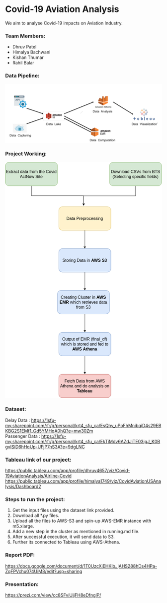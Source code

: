 # Covid-19 Aviation Analysis
We aim to analyse Covid-19 impacts on Aviation Industry.

### Team Members:
- Dhruv Patel
- Himalya Bachwani
- Kishan Thumar
- Rahil Balar

### Data Pipeline: 
![Data_flow](./images/Data_flow.png)

### Project Working:
![work_flow.drawio%20(1)](./images/work_flow.drawio%20(1).png)

### Dataset:
Delay Data : https://1sfu-my.sharepoint.com/:f:/g/personal/krt4_sfu_ca/EsQhv_uPoFhMnibqiD4s29EBKBG2S1EMf1_Gd5YMHqA0hQ?e=mw30Zm  
Passenger Data : https://1sfu-my.sharepoint.com/:f:/g/personal/krt4_sfu_ca/EkTjMdv6AZdJiTE03igJ_K0BgvISiD6hHqUp-UFjP7nS3A?e=9dgLNC

### Tableau link of our project:
https://public.tableau.com/app/profile/dhruv4657/viz/Covid-19AviationAnalysis/Airline-Covid
https://public.tableau.com/app/profile/himalya1749/viz/CovidAviationUSAnalysis/Dashboard2

### Steps to run the project:
1. Get the input files using the dataset link provided. 
2. Download all *.py files.
3. Upload all the files to AWS-S3 and spin-up AWS-EMR instance with m5.xlarge. 
4. Add a new step in the cluster as mentioned in running.md file.
5. After successful execution, it will send data to S3.
6. Further its connected to Tableau using AWS-Athena.

### Report PDF:
https://docs.google.com/document/d/1T0UzcXiEHKlb_jAHS288hDs4HPa-ZqFPVchu074UiM8/edit?usp=sharing

### Presentation: 
https://prezi.com/view/cc8SFviUjjFH8eDfnglP/


